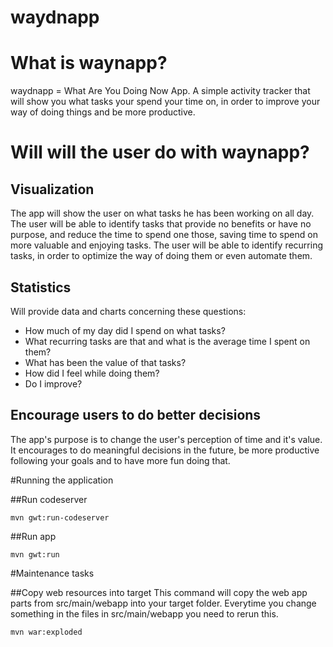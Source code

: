waydnapp
========

# What is waynapp?

waydnapp = What Are You Doing Now App. A simple activity tracker that will show you what tasks your spend your time on, in order to improve your way of doing things and be more productive.

# Will will the user do with waynapp?

## Visualization

The app will show the user on what tasks he has been working on all day. The user will be able to identify tasks that provide no benefits or have no purpose, and reduce the time to spend one those, saving time to spend on more valuable and enjoying tasks. The user will be able to identify recurring tasks, in order to optimize the way of doing them or even automate them.

## Statistics

Will provide data and charts concerning these questions:

* How much of my day did I spend on what tasks?
* What recurring tasks are that and what is the average time I spent on them?
* What has been the value of that tasks?
* How did I feel while doing them?
* Do I improve?

## Encourage users to do better decisions

The app's purpose is to change the user's perception of time and it's value. It encourages to do meaningful decisions in the future, be more productive following your goals and to have more fun doing that.

#Running the application

##Run codeserver

```
mvn gwt:run-codeserver
```


##Run app

```
mvn gwt:run
```

#Maintenance tasks

##Copy web resources into target
This command will copy the web app parts from src/main/webapp into your target folder. Everytime you change something in the files in src/main/webapp you need to rerun this.

```
mvn war:exploded
```
